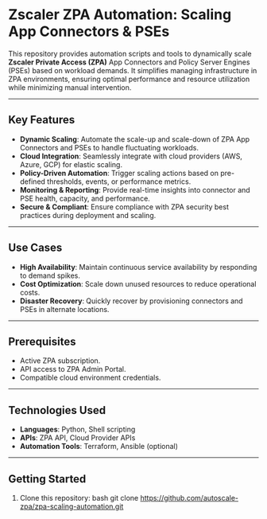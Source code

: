 # Zscaler ZPA Automation: Scaling App Connectors & PSEs

This repository provides automation scripts and tools to dynamically scale **Zscaler Private Access (ZPA)** App Connectors and Policy Server Engines (PSEs) based on workload demands. It simplifies managing infrastructure in ZPA environments, ensuring optimal performance and resource utilization while minimizing manual intervention.

---

## Key Features

- **Dynamic Scaling**: Automate the scale-up and scale-down of ZPA App Connectors and PSEs to handle fluctuating workloads.
- **Cloud Integration**: Seamlessly integrate with cloud providers (AWS, Azure, GCP) for elastic scaling.
- **Policy-Driven Automation**: Trigger scaling actions based on pre-defined thresholds, events, or performance metrics.
- **Monitoring & Reporting**: Provide real-time insights into connector and PSE health, capacity, and performance.
- **Secure & Compliant**: Ensure compliance with ZPA security best practices during deployment and scaling.

---

## Use Cases

- **High Availability**: Maintain continuous service availability by responding to demand spikes.
- **Cost Optimization**: Scale down unused resources to reduce operational costs.
- **Disaster Recovery**: Quickly recover by provisioning connectors and PSEs in alternate locations.

---

## Prerequisites

- Active ZPA subscription.
- API access to ZPA Admin Portal.
- Compatible cloud environment credentials.

---

## Technologies Used

- **Languages**: Python, Shell scripting
- **APIs**: ZPA API, Cloud Provider APIs
- **Automation Tools**: Terraform, Ansible (optional)

---

## Getting Started

1. Clone this repository:
   bash
   git clone https://github.com/autoscale-zpa/zpa-scaling-automation.git
